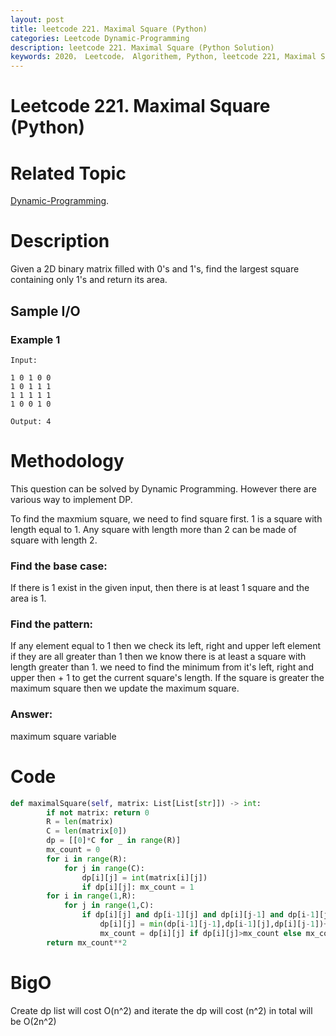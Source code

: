 ```yaml
---
layout: post
title: leetcode 221. Maximal Square (Python)
categories: Leetcode Dynamic-Programming
description: leetcode 221. Maximal Square (Python Solution)
keywords: 2020， Leetcode， Algorithem, Python, leetcode 221, Maximal Square, zhenyu, Dynamic Programming, DP
---
```


# Leetcode 221. Maximal Square (Python)

# Related Topic
<a href="/categories/#Dynamic-Programming" target="_blank"> Dynamic-Programming</a>.

# Description
Given a 2D binary matrix filled with 0's and 1's, find the largest square containing only 1's and return its area.


## Sample I/O
### Example 1
```
Input: 

1 0 1 0 0
1 0 1 1 1
1 1 1 1 1
1 0 0 1 0

Output: 4
```

# Methodology
This question can be solved by Dynamic Programming. However there are various way to implement DP. 

To find the maxmium square, we need to find square first. 1 is a square with length equal to 1. Any square with length more than 2 can be made of square with length 2.

### Find the base case:
   
If there is 1 exist in the given input, then there is at least 1 square and the area is 1.


### Find the pattern:
   
If any element equal to 1 then we check its left, right and upper left element if they are all greater than 1 then we know there is at least a square with length greater than 1. we need to find the minimum from it's left, right and upper then + 1 to get the current square's length. If the square is greater the maximum square then we update the maximum square.

### Answer:
   
maximum square variable
   

# Code
```python
def maximalSquare(self, matrix: List[List[str]]) -> int:
        if not matrix: return 0
        R = len(matrix)
        C = len(matrix[0])
        dp = [[0]*C for _ in range(R)]
        mx_count = 0
        for i in range(R):
            for j in range(C):
                dp[i][j] = int(matrix[i][j])
                if dp[i][j]: mx_count = 1
        for i in range(1,R):
            for j in range(1,C):
                if dp[i][j] and dp[i-1][j] and dp[i][j-1] and dp[i-1][j-1]:
                    dp[i][j] = min(dp[i-1][j-1],dp[i-1][j],dp[i][j-1])+1
                    mx_count = dp[i][j] if dp[i][j]>mx_count else mx_count
        return mx_count**2
```

# BigO
Create dp list will cost O(n^2) and iterate the dp will cost (n^2) in total will be O(2n^2)


